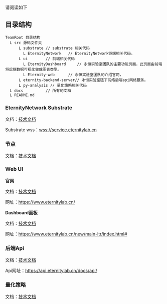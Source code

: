 

请阅读如下

## 目录结构

```
TeamRoot 目录结构
  L src 源码文件夹
      L substrate // substrate 相关代码
      	L EternityNetwork	// EternityNetwork链端相关代码。
      L ui        // 前端相关代码
      	L EternityDashboard		// 永恒实验室团队的主要功能页面，此页面由前端将后端数据可视化做成图表类型。
      	L Eternity-web		// 永恒实验室团队的介绍官网，
      L eternity-backend-server// 永恒实验室链下网络后端api网络服务。
      L py-analysis // 量化策略相关代码
  L docs          // 所有的文档
  L README.md
```

### EternityNetwork Substrate

文档：[技术文档](./substrate/EternityNetwork/README.md)

Substrate wss：<wss://service.eternitylab.cn>

### 节点

文档：[技术文档](./eternity-backend-server/nodetemplate/dispatchnode/README.md)

### Web UI

**官网**

文档：[技术文档](./ui/Eternity-web/README.md)

网址：https://www.eternitylab.cn/

**Dashboard面板**

文档：[技术文档](./ui/EternityDashboard/README.md)

网址：https://www.eternitylab.cn/new/main-ltr/index.html#

### 后端Api

文档：[技术文档](./eternity-backend-server/README.md)

Api网址：https://api.eternitylab.cn/docs/api/

### 量化策略

文档：[技术文档](./py-analysis/README.md)